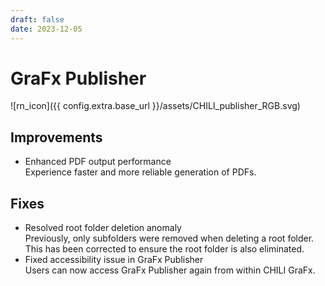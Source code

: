 ```yaml
---
draft: false
date: 2023-12-05
---
```


# GraFx Publisher

![rn_icon]({{ config.extra.base_url }}/assets/CHILI_publisher_RGB.svg)

## Improvements

- Enhanced PDF output performance  
Experience faster and more reliable generation of PDFs.

## Fixes

- Resolved root folder deletion anomaly  
Previously, only subfolders were removed when deleting a root folder. This has been corrected to ensure the root folder is also eliminated.
- Fixed accessibility issue in GraFx Publisher  
Users can now access GraFx Publisher again from within CHILI GraFx.
